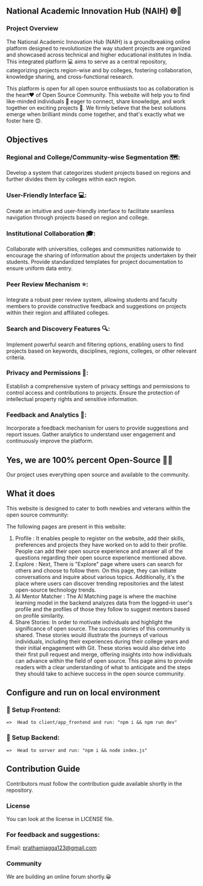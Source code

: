 ##       National Academic Innovation Hub (NAIH)  🌐🧠
### Project Overview
The National Academic Innovation Hub (NAIH) is a groundbreaking online platform designed to revolutionize the way student projects are organized and showcased across technical and higher educational institutes in India. This integrated platform 💻 aims to serve as a central repository, categorizing projects region-wise and by colleges, fostering collaboration, knowledge sharing, and cross-functional research.

This platform is open for all open source enthusiasts too as collaboration is  the heart❤️ of Open Source Community. This website will help you to  find like-minded individuals 🧠 eager to connect, share knowledge, and work together on exciting projects 🚀. We firmly believe that the best solutions emerge when brilliant minds come together, and that's exactly what we foster here 😊.

## Objectives

### Regional and College/Community-wise Segmentation 🗺️:
Develop a system that categorizes student projects based on regions and further divides them by colleges within each region.

### User-Friendly Interface 💻:
Create an intuitive and user-friendly interface to facilitate seamless navigation through projects based on region and college.

### Institutional Collaboration 🎓:
Collaborate with universities, colleges and communities nationwide to encourage the sharing of information about the projects undertaken by their students.
Provide standardized templates for project documentation to ensure uniform data entry.

### Peer Review Mechanism ⭐:
Integrate a robust peer review system, allowing students and faculty members to provide constructive feedback and suggestions on projects within their region and affiliated colleges.

### Search and Discovery Features 🔍:
Implement powerful search and filtering options, enabling users to find projects based on keywords, disciplines, regions, colleges, or other relevant criteria.

### Privacy and Permissions 🔐:
Establish a comprehensive system of privacy settings and permissions to control access and contributions to projects.
Ensure the protection of intellectual property rights and sensitive information.

### Feedback and Analytics 📃:
Incorporate a feedback mechanism for users to provide suggestions and report issues.
Gather analytics to understand user engagement and continuously improve the platform.

## Yes, we are 100% percent Open-Source 🌟💯
Our project uses everything open source and available to the community.

## What it does
This website is designed to cater to both newbies and veterans within the open source community:

The following pages are present in this website:

1.  Profile :  It enables people to register on the website, add their skills, preferences and projects they have worked on to add to their profile. People can add their open source experience and answer all of the questions regarding their open source experience mentioned above.
2.  Explore  :  Next, There is  "Explore" page where users can search for others and choose to follow them. On this page, they can initiate conversations and inquire about various topics. Additionally, it's the place where users can discover trending repositories and the latest open-source technology trends.
3. AI Mentor Matcher : The AI Matching page is where the machine learning model in the backend analyzes data from the logged-in user's profile and the profiles of those they follow to suggest mentors based on profile similarity.
4. Share Stories: In order to motivate individuals and highlight the significance of open source. The success stories of this community is shared. These stories would illustrate the journeys of various individuals, including their experiences during their college years and their initial engagement with Git. These stories would also delve into their first pull request and merge, offering insights into how individuals can advance within the field of open source. This page aims to provide readers with a clear understanding of what to anticipate and the steps they should take to achieve success in the open source community.

## Configure and run on local environment

### 🚀 Setup Frontend:
    =>  Head to client/app_frontend and run: "npm i && npm run dev" 
### 🚀 Setup Backend:
    =>  Head to server and run: "npm i && node index.js"

## Contribution Guide
Contributors must follow the contribution guide available shortly in the repository.

### License
You can look at the license in LICENSE file.

### For feedback and suggestions:
Email: prathamjagga123@gmail.com

### Community
We are building an online forum shortly.😀
